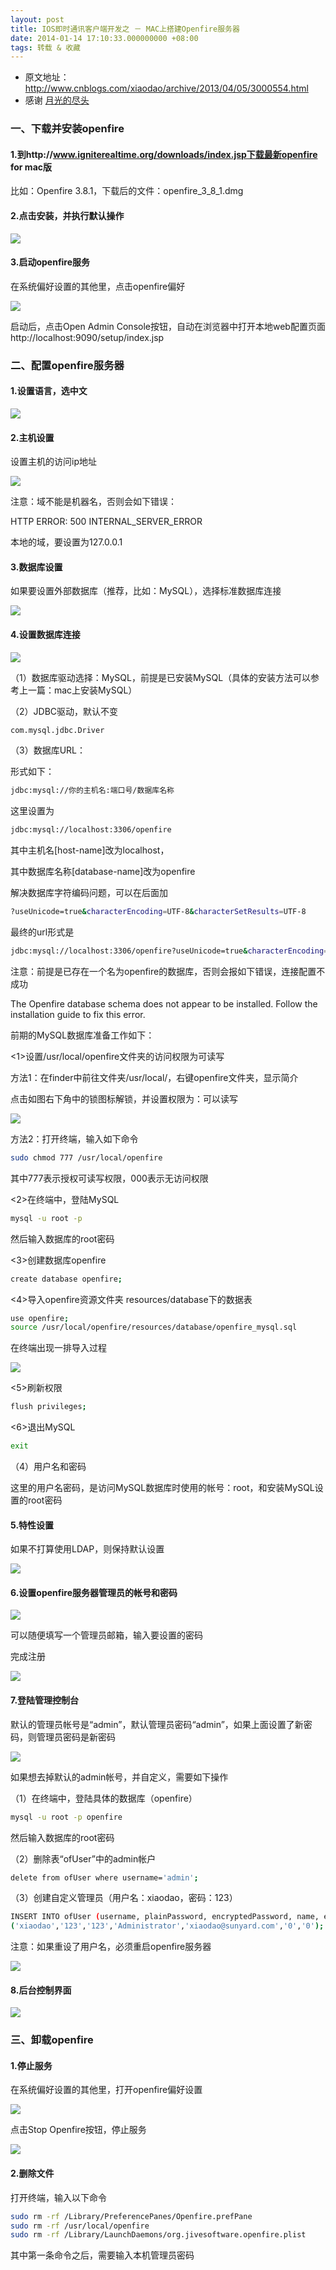 ```yaml
---
layout: post
title: IOS即时通讯客户端开发之 － MAC上搭建Openfire服务器
date: 2014-01-14 17:10:33.000000000 +08:00
tags: 转载 & 收藏
---
```


* 原文地址：http://www.cnblogs.com/xiaodao/archive/2013/04/05/3000554.html
* 感谢 [月光的尽头](http://www.cnblogs.com/xiaodao/default.html)


### 一、下载并安装openfire

#### 1.到http://www.igniterealtime.org/downloads/index.jsp下载最新openfire for mac版

比如：Openfire 3.8.1，下载后的文件：openfire_3_8_1.dmg

#### 2.点击安装，并执行默认操作

![](/assets/images/2014/20140114_1/1.png)

#### 3.启动openfire服务

在系统偏好设置的其他里，点击openfire偏好

![](/assets/images/2014/20140114_1/2.png)

启动后，点击Open Admin Console按钮，自动在浏览器中打开本地web配置页面http://localhost:9090/setup/index.jsp


### 二、配置openfire服务器

#### 1.设置语言，选中文

![](/assets/images/2014/20140114_1/3.png)


#### 2.主机设置

设置主机的访问ip地址

![](/assets/images/2014/20140114_1/4.png)

注意：域不能是机器名，否则会如下错误：

HTTP ERROR: 500 INTERNAL_SERVER_ERROR

本地的域，要设置为127.0.0.1


#### 3.数据库设置

如果要设置外部数据库（推荐，比如：MySQL），选择标准数据库连接

![](/assets/images/2014/20140114_1/5.png)


#### 4.设置数据库连接

![](/assets/images/2014/20140114_1/6.png)

（1）数据库驱动选择：MySQL，前提是已安装MySQL（具体的安装方法可以参考上一篇：mac上安装MySQL）

（2）JDBC驱动，默认不变

```bash
com.mysql.jdbc.Driver
```

（3）数据库URL：

形式如下：

```bash
jdbc:mysql://你的主机名:端口号/数据库名称
```

这里设置为

```bash
jdbc:mysql://localhost:3306/openfire
```

其中主机名[host-name]改为localhost，

其中数据库名称[database-name]改为openfire

解决数据库字符编码问题，可以在后面加

```bash
?useUnicode=true&characterEncoding=UTF-8&characterSetResults=UTF-8
```

最终的url形式是

```bash
jdbc:mysql://localhost:3306/openfire?useUnicode=true&characterEncoding=UTF-8&characterSetResults=UTF-8
```

注意：前提是已存在一个名为openfire的数据库，否则会报如下错误，连接配置不成功

The Openfire database schema does not appear to be installed. Follow the installation guide to fix this error. 

前期的MySQL数据库准备工作如下：

<1>设置/usr/local/openfire文件夹的访问权限为可读写

方法1：在finder中前往文件夹/usr/local/，右键openfire文件夹，显示简介

点击如图右下角中的锁图标解锁，并设置权限为：可以读写

![](/assets/images/2014/20140114_1/7.png)

方法2：打开终端，输入如下命令

```bash
sudo chmod 777 /usr/local/openfire
```

其中777表示授权可读写权限，000表示无访问权限

<2>在终端中，登陆MySQL

```bash
mysql -u root -p
```

然后输入数据库的root密码

<3>创建数据库openfire

```bash
create database openfire;
```

<4>导入openfire资源文件夹 resources/database下的数据表

```bash
use openfire;
source /usr/local/openfire/resources/database/openfire_mysql.sql
```

 在终端出现一排导入过程

![](/assets/images/2014/20140114_1/8.png)

<5>刷新权限

```bash
flush privileges;
```

<6>退出MySQL

```bash
exit
```

（4）用户名和密码

这里的用户名密码，是访问MySQL数据库时使用的帐号：root，和安装MySQL设置的root密码


#### 5.特性设置

如果不打算使用LDAP，则保持默认设置

![](/assets/images/2014/20140114_1/9.png)


#### 6.设置openfire服务器管理员的帐号和密码

![](/assets/images/2014/20140114_1/10.png)

可以随便填写一个管理员邮箱，输入要设置的密码

完成注册

![](/assets/images/2014/20140114_1/11.png)


#### 7.登陆管理控制台
 
默认的管理员帐号是“admin”，默认管理员密码“admin”，如果上面设置了新密码，则管理员密码是新密码

![](/assets/images/2014/20140114_1/12.png)

如果想去掉默认的admin帐号，并自定义，需要如下操作

 
（1）在终端中，登陆具体的数据库（openfire）

```bash
mysql -u root -p openfire
```

然后输入数据库的root密码

 
（2）删除表“ofUser”中的admin帐户

```bash
delete from ofUser where username='admin';
```

（3）创建自定义管理员（用户名：xiaodao，密码：123）

```bash
INSERT INTO ofUser (username, plainPassword, encryptedPassword, name, email, creationDate, modificationDate) VALUES 
('xiaodao','123','123','Administrator','xiaodao@sunyard.com','0','0');
```

  注意：如果重设了用户名，必须重启openfire服务器

 ![](/assets/images/2014/20140114_1/13.png)


#### 8.后台控制界面

 ![](/assets/images/2014/20140114_1/14.png)


### 三、卸载openfire

#### 1.停止服务

在系统偏好设置的其他里，打开openfire偏好设置

![](/assets/images/2014/20140114_1/15.png)

点击Stop Openfire按钮，停止服务

![](/assets/images/2014/20140114_1/16.png)


#### 2.删除文件

打开终端，输入以下命令

```bash
sudo rm -rf /Library/PreferencePanes/Openfire.prefPane
sudo rm -rf /usr/local/openfire
sudo rm -rf /Library/LaunchDaemons/org.jivesoftware.openfire.plist
```

其中第一条命令之后，需要输入本机管理员密码
